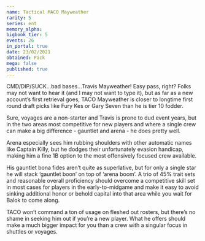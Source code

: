```yaml
---
name: Tactical MACO Mayweather
rarity: 5
series: ent
memory_alpha:
bigbook_tier: 5
events: 26
in_portal: true
date: 23/02/2021
obtained: Pack
mega: false
published: true
---
```


CMD/DIP/SUCK…bad bases…Travis Mayweather! Easy pass, right? Folks may not want to hear it (and I may not want to type it), but as far as a new account’s first retrieval goes, TACO Mayweather is closer to longtime first round draft picks like Fury Kes or Gary Seven than he is tier 10 fodder.

Sure, voyages are a non-starter and Travis is prone to dud event years, but in the two areas most competitive for new players and where a single crew can make a big difference - gauntlet and arena - he does pretty well.

Arena especially sees him rubbing shoulders with other automatic names like Captain Killy, but he dodges their unfortunately evasion handicap, making him a fine 1B option to the most offensively focused crew available.

His gauntlet bona fides aren’t quite as superlative, but for only a single star he will stack ‘gauntlet boon’ on top of ‘arena boom’. A trio of 45% trait sets and reasonable overall proficiency should overcome a competitive skill set in most cases for players in the early-to-midgame and make it easy to avoid sinking additional honor or behold capital into that area while you wait for Balok to come along.

TACO won’t command a ton of usage on fleshed out rosters, but there’s no shame in seeking him out if you’re a new player. What he offers should make a much bigger impact for you than a crew with a singular focus in shuttles or voyages.
